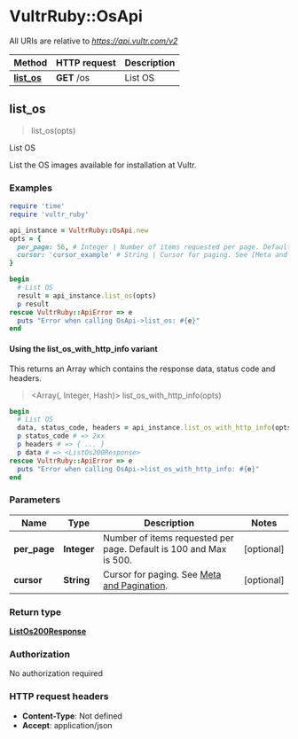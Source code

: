 # VultrRuby::OsApi

All URIs are relative to *https://api.vultr.com/v2*

| Method | HTTP request | Description |
| ------ | ------------ | ----------- |
| [**list_os**](OsApi.md#list_os) | **GET** /os | List OS |


## list_os

> <ListOs200Response> list_os(opts)

List OS

List the OS images available for installation at Vultr.

### Examples

```ruby
require 'time'
require 'vultr_ruby'

api_instance = VultrRuby::OsApi.new
opts = {
  per_page: 56, # Integer | Number of items requested per page. Default is 100 and Max is 500. 
  cursor: 'cursor_example' # String | Cursor for paging. See [Meta and Pagination](#section/Introduction/Meta-and-Pagination).
}

begin
  # List OS
  result = api_instance.list_os(opts)
  p result
rescue VultrRuby::ApiError => e
  puts "Error when calling OsApi->list_os: #{e}"
end
```

#### Using the list_os_with_http_info variant

This returns an Array which contains the response data, status code and headers.

> <Array(<ListOs200Response>, Integer, Hash)> list_os_with_http_info(opts)

```ruby
begin
  # List OS
  data, status_code, headers = api_instance.list_os_with_http_info(opts)
  p status_code # => 2xx
  p headers # => { ... }
  p data # => <ListOs200Response>
rescue VultrRuby::ApiError => e
  puts "Error when calling OsApi->list_os_with_http_info: #{e}"
end
```

### Parameters

| Name | Type | Description | Notes |
| ---- | ---- | ----------- | ----- |
| **per_page** | **Integer** | Number of items requested per page. Default is 100 and Max is 500.  | [optional] |
| **cursor** | **String** | Cursor for paging. See [Meta and Pagination](#section/Introduction/Meta-and-Pagination). | [optional] |

### Return type

[**ListOs200Response**](ListOs200Response.md)

### Authorization

No authorization required

### HTTP request headers

- **Content-Type**: Not defined
- **Accept**: application/json

